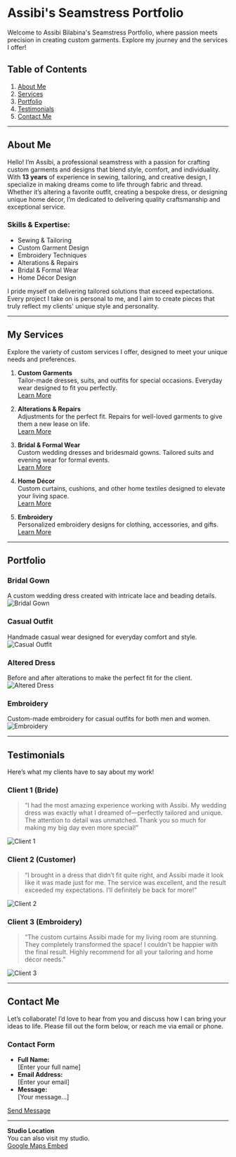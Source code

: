 # Assibi's Seamstress Portfolio

Welcome to Assibi Bilabina's Seamstress Portfolio, where passion meets precision in creating custom garments. Explore my journey and the services I offer!

## Table of Contents
1. [About Me](#about-me)
2. [Services](#services)
3. [Portfolio](#portfolio)
4. [Testimonials](#testimonials)
5. [Contact Me](#contact-me)

---

## About Me

Hello! I’m Assibi, a professional seamstress with a passion for crafting custom garments and designs that blend style, comfort, and individuality. With **13 years** of experience in sewing, tailoring, and creative design, I specialize in making dreams come to life through fabric and thread. Whether it’s altering a favorite outfit, creating a bespoke dress, or designing unique home décor, I’m dedicated to delivering quality craftsmanship and exceptional service.

### Skills & Expertise:
- Sewing & Tailoring
- Custom Garment Design
- Embroidery Techniques
- Alterations & Repairs
- Bridal & Formal Wear
- Home Décor Design

I pride myself on delivering tailored solutions that exceed expectations. Every project I take on is personal to me, and I aim to create pieces that truly reflect my clients' unique style and personality.

---

## My Services

Explore the variety of custom services I offer, designed to meet your unique needs and preferences.

1. **Custom Garments**  
   Tailor-made dresses, suits, and outfits for special occasions. Everyday wear designed to fit you perfectly.  
   [Learn More](#custom-garments)

2. **Alterations & Repairs**  
   Adjustments for the perfect fit. Repairs for well-loved garments to give them a new lease on life.  
   [Learn More](#alterations)

3. **Bridal & Formal Wear**  
   Custom wedding dresses and bridesmaid gowns. Tailored suits and evening wear for formal events.  
   [Learn More](#bridal-formal)

4. **Home Décor**  
   Custom curtains, cushions, and other home textiles designed to elevate your living space.  
   [Learn More](#home-decor)

5. **Embroidery**  
   Personalized embroidery designs for clothing, accessories, and gifts.  
   [Learn More](#embroidery)

---

## Portfolio

### Bridal Gown
A custom wedding dress created with intricate lace and beading details.  
![Bridal Gown](./assets/images/client-one.jpg)

### Casual Outfit
Handmade casual wear designed for everyday comfort and style.  
![Casual Outfit](./assets/images/client-three.jpg)

### Altered Dress
Before and after alterations to make the perfect fit for the client.  
![Altered Dress](./assets/images/client-two.jpg)

### Embroidery
Custom-made embroidery for casual outfits for both men and women.  
![Embroidery](./assets/images/embroidery.jpg)

---

## Testimonials

Here’s what my clients have to say about my work!

### Client 1 (Bride)
> “I had the most amazing experience working with Assibi. My wedding dress was exactly what I dreamed of—perfectly tailored and unique. The attention to detail was unmatched. Thank you so much for making my big day even more special!”

![Client 1](./assets/images/client-one.jpg)

### Client 2 (Customer)
> “I brought in a dress that didn’t fit quite right, and Assibi made it look like it was made just for me. The service was excellent, and the result exceeded my expectations. I’ll definitely be back for more!”

![Client 2](./assets/images/client-three.jpg)

### Client 3 (Embroidery)
> “The custom curtains Assibi made for my living room are stunning. They completely transformed the space! I couldn't be happier with the final result. Highly recommend for all your tailoring and home décor needs.”

![Client 3](./assets/images/client-two.jpg)

---

## Contact Me

Let’s collaborate! I’d love to hear from you and discuss how I can bring your ideas to life. Please fill out the form below, or reach me via email or phone.

### Contact Form
- **Full Name:**  
  [Enter your full name]
- **Email Address:**  
  [Enter your email]
- **Message:**  
  [Your message...]

[Send Message](#)

---

**Studio Location**  
You can also visit my studio.  
[Google Maps Embed](https://www.google.com/maps/embed?pb=...)

